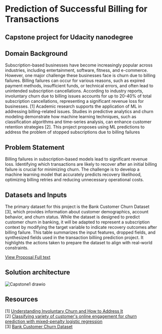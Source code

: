 # Prediction of Successful Billing for Transactions
## Capstone project for Udacity nanodegree


## Domain Background
Subscription-based businesses have become increasingly popular across industries, including entertainment, software, fitness, and e-commerce. However, one major challenge these businesses face is churn due to billing failures. Billing failures can occur for various reasons, such as expired payment methods, insufficient funds, or technical errors, and often lead to unintended subscription cancellations. According to industry reports, involuntary churn due to billing issues accounts for up to 20-40% of total subscription cancellations, representing a significant revenue loss for businesses. [1]
Academic research supports the application of ML in addressing billing-related issues. Studies in predictive analytics and churn modeling demonstrate how machine learning techniques, such as classification algorithms and time-series analysis, can enhance customer retention strategies [2]. 
This project proposes using ML predictions to address the problem of stopped subscriptions due to billing failures
##  Problem Statement
Billing failures in subscription-based models lead to significant revenue loss. Identifying which transactions are likely to recover after an initial billing failure is crucial for minimizing churn. The challenge is to develop a machine learning model that accurately predicts recovery likelihood, optimizing billing retries and reducing unnecessary operational costs.

##  Datasets and Inputs
The primary dataset for this project is the Bank Customer Churn Dataset [3], which provides information about customer demographics, account behavior, and churn status. While the dataset is designed to predict customer churn in banking, it will be adapted to represent a subscription context by modifying the target variable to indicate recovery outcomes after billing failure.
This table summarizes the input features, dropped fields, and synthesized fields used in the transaction billiing prediction project. It highlights the actions taken to prepare the dataset to align with real-world constraints.

[View Proposal Full text](CapstoneProposal.pdf)


## Solution architecture

![Capstone1 drawio](https://github.com/user-attachments/assets/06a09369-c1da-4e5f-8a07-ddb4873345b7)



## Resources
[1] [Understanding Involuntary Churn and How to Address It](https://optimizedpayments.com/insights/recurring/involuntary-churn-and-how-to-address-it/)  
[2] [Classifying variety of customer's online engagement for churn prediction with mixed-penalty logistic regression](https://arxiv.org/abs/2105.07671)  
[3] [Bank Customer Churn Dataset](https://www.kaggle.com/datasets/gauravtopre/bank-customer-churn-dataset?resource=download)


